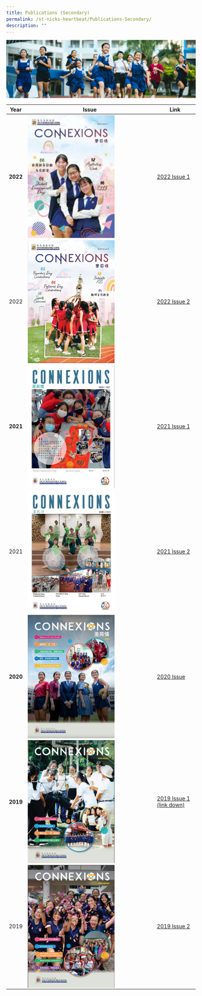 ```yaml
---
title: Publications (Secondary)
permalink: /st-nicks-heartbeat/Publications-Secondary/
description: ""
---
```

![](/images/01%20Banner%20Photos/subpage%2002%20St%20Nicks%20Heartbeat.jpg)

| Year | Issue | Link | 
| -------- | -------- | -------- |
| **2022** | <img src="/images/03%20St%20Nicks%20Heartbeat/Connexions%202022%20Issue%201%20Cover.jpg" style= "width: 70%; margin-right:5px;" align = "left" > | <a href="https://online.fliphtml5.com/nmauk/ywwg/">2022 Issue 1</a> | 
| 2022 | <img src="/images/03%20St%20Nicks%20Heartbeat/Connexions%202022%20Issue%202.png" style= "width: 70%; margin-right:5px;" align = "left" > | <a href="https://online.fliphtml5.com/nmauk/nalz/">2022 Issue 2</a> |
| **2021** | <img src="/images/03%20St%20Nicks%20Heartbeat/Connexion%202021.jpeg" style= "width: 70%; margin-right:5px;" align = "left" > | <a href="https://issuu.com/touche-design/docs/connexions_2021_issue_1">2021 Issue 1</a> |
| 2021 | <img src="/images/03%20St%20Nicks%20Heartbeat/Connexions%202.jpeg" style= "width: 70%; margin-right:5px;" align = "left" > | <a href="https://issuu.com/touche-design/docs/connexions_2021_issue_2">2021 Issue 2</a> |
| **2020** | <img src="/images/03%20St%20Nicks%20Heartbeat/Connexion%202020.jpeg" style= "width: 70%; margin-right:5px;" align = "left" > | <a href="https://issuu.com/sngscorpcomms/docs/sngs_connexions_2020">2020 Issue </a> |
| **2019** | <img src="/images/03%20St%20Nicks%20Heartbeat/Connexions%201.png" style= "width: 70%; margin-right:5px;" align = "left" > | <a href="insertpdflink">2019 Issue 1 (link down) </a> |
| 2019 | <img src="/images/03%20St%20Nicks%20Heartbeat/Connexions%202.png" style= "width: 70%; margin-right:5px;" align = "left" > | <a href="https://online.fliphtml5.com/nmauk/mpay/">2019 Issue 2 </a> |